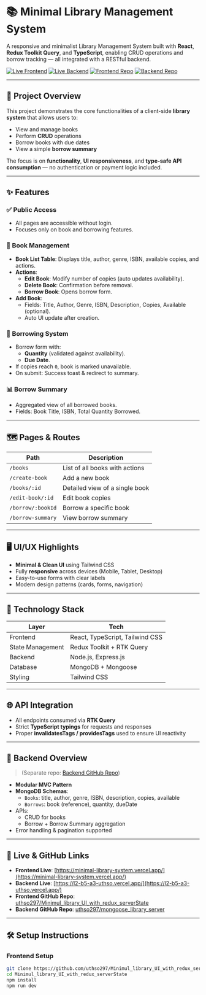 # 📚 Minimal Library Management System

A responsive and minimalist Library Management System built with **React**, **Redux Toolkit Query**, and **TypeScript**, enabling CRUD operations and borrow tracking — all integrated with a RESTful backend.

[![Live Frontend](https://img.shields.io/badge/Frontend-Live-green?style=flat-square)](https://minimal-library-system.vercel.app/)
[![Live Backend](https://img.shields.io/badge/Backend-Live-blue?style=flat-square)](https://l2-b5-a3-uthso.vercel.app/)
[![Frontend Repo](https://img.shields.io/badge/GitHub-Frontend-yellow?style=flat-square)](https://github.com/uthso297/Minimul_library_UI_with_redux_serverState.git)
[![Backend Repo](https://img.shields.io/badge/GitHub-Backend-orange?style=flat-square)](https://github.com/uthso297/mongoose_library_server.git)

---

## 🚀 Project Overview

This project demonstrates the core functionalities of a client-side **library system** that allows users to:

- View and manage books
- Perform **CRUD** operations
- Borrow books with due dates
- View a simple **borrow summary**

The focus is on **functionality**, **UI responsiveness**, and **type-safe API consumption** — no authentication or payment logic included.

---

## ✨ Features

### ✅ Public Access
- All pages are accessible without login.
- Focuses only on book and borrowing features.

### 📘 Book Management
- **Book List Table**: Displays title, author, genre, ISBN, available copies, and actions.
- **Actions**:
  - **Edit Book**: Modify number of copies (auto updates availability).
  - **Delete Book**: Confirmation before removal.
  - **Borrow Book**: Opens borrow form.
- **Add Book**:
  - Fields: Title, Author, Genre, ISBN, Description, Copies, Available (optional).
  - Auto UI update after creation.

### 📗 Borrowing System
- Borrow form with:
  - **Quantity** (validated against availability).
  - **Due Date**.
- If copies reach `0`, book is marked unavailable.
- On submit: Success toast & redirect to summary.

### 📊 Borrow Summary
- Aggregated view of all borrowed books.
- Fields: Book Title, ISBN, Total Quantity Borrowed.

---

## 🗺️ Pages & Routes

| Path | Description |
|------|-------------|
| `/books` | List of all books with actions |
| `/create-book` | Add a new book |
| `/books/:id` | Detailed view of a single book |
| `/edit-book/:id` | Edit book copies |
| `/borrow/:bookId` | Borrow a specific book |
| `/borrow-summary` | View borrow summary |

---

## 🖥️ UI/UX Highlights

- **Minimal & Clean UI** using Tailwind CSS
- Fully **responsive** across devices (Mobile, Tablet, Desktop)
- Easy-to-use forms with clear labels
- Modern design patterns (cards, forms, navigation)

---

## 🔧 Technology Stack

| Layer | Tech |
|-------|------|
| Frontend | React, TypeScript, Tailwind CSS |
| State Management | Redux Toolkit + RTK Query |
| Backend | Node.js, Express.js |
| Database | MongoDB + Mongoose |
| Styling | Tailwind CSS |

---

## 🌐 API Integration

- All endpoints consumed via **RTK Query**
- Strict **TypeScript typings** for requests and responses
- Proper **invalidatesTags / providesTags** used to ensure UI reactivity

---

## 📁 Backend Overview

> (Separate repo: [Backend GitHub Repo](https://github.com/uthso297/mongoose_library_server.git))

- **Modular MVC Pattern**
- **MongoDB Schemas**:
  - `Books`: title, author, genre, ISBN, description, copies, available
  - `Borrows`: book (reference), quantity, dueDate
- APIs:
  - CRUD for books
  - Borrow + Borrow Summary aggregation
- Error handling & pagination supported

---

## 🔗 Live & GitHub Links

- **Frontend Live**: [https://minimal-library-system.vercel.app/](https://minimal-library-system.vercel.app/)
- **Backend Live**: [https://l2-b5-a3-uthso.vercel.app/](https://l2-b5-a3-uthso.vercel.app/)
- **Frontend GitHub Repo**: [uthso297/Minimul_library_UI_with_redux_serverState](https://github.com/uthso297/Minimul_library_UI_with_redux_serverState.git)
- **Backend GitHub Repo**: [uthso297/mongoose_library_server](https://github.com/uthso297/mongoose_library_server.git)

---

## 🛠️ Setup Instructions

### Frontend Setup

```bash
git clone https://github.com/uthso297/Minimul_library_UI_with_redux_serverState.git
cd Minimul_library_UI_with_redux_serverState
npm install
npm run dev
